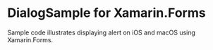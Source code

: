 DialogSample for Xamarin.Forms
===
Sample code illustrates displaying alert on iOS and macOS using Xamarin.Forms.